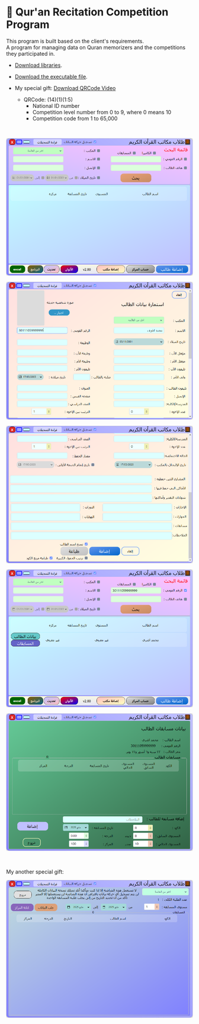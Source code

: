 # 📖 Qur'an Recitation Competition Program

This program is built based on the client's requirements. <br>
A program for managing data on Quran memorizers and the competitions they participated in.

- [Download libraries](https://github.com/MohamedAshref371/little-hafiz/raw/refs/heads/master/libs.zip).
- [Download the executable file](https://github.com/MohamedAshref371/little-hafiz/releases/latest/download/update.zip).

- My special gift: [Download QRCode Video](https://github.com/MohamedAshref371/little-hafiz/raw/refs/heads/master/Screenshots/06-QRCode.mp4)
    - QRCode: (14)(1)(1:5)
        - National ID number
        - Competition level number from 0 to 9, where 0 means 10
        - Competition code from 1 to 65,000

<br>

![Program Screen](Screenshots/00-ProgramScreen.png)

![Add Student](Screenshots/01-AddStudent.png)

![Add Student](Screenshots/02-AddStudent.png)

![Search](Screenshots/03-Search.png)

![Competitions](Screenshots/04-Competitions.png)

<br>

My another special gift:

![Ranks Helper](Screenshots/05-RanksHelper.png)

